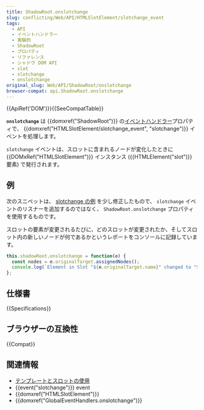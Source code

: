 ```yaml
---
title: ShadowRoot.onslotchange
slug: conflicting/Web/API/HTMLSlotElement/slotchange_event
tags:
  - API
  - イベントハンドラー
  - 実験的
  - ShadowRoot
  - プロパティ
  - リファレンス
  - シャドウ DOM API
  - slot
  - slotchange
  - onslotchange
original_slug: Web/API/ShadowRoot/onslotchange
browser-compat: api.ShadowRoot.onslotchange
---
```


{{ApiRef('DOM')}}{{SeeCompatTable}}

**`onslotchange`** は {{domxref("ShadowRoot")}} の[イベントハンドラー](/ja/docs/Web/Events/Event_handlers)プロパティで、 {{domxref("HTMLSlotElement/slotchange_event", "slotchange")}} イベントを処理します。

`slotchange` イベントは、スロットに含まれるノードが変化したときに {{DOMxRef("HTMLSlotElement")}} インスタンス ({{HTMLElement("slot")}} 要素) で発行されます。

## 例

次のスニペットは、 [slotchange の例](https://github.com/mdn/web-components-examples/tree/master/slotchange) を少し修正したもので、 `slotchange` イベントのリスナーを追加するのではなく、 `ShadowRoot.onslotchange` プロパティを使用するものです。

スロットの要素が変更されるたびに、どのスロットが変更されたか、そしてスロット内の新しいノードが何であるかというレポートをコンソールに記録しています。

```js
this.shadowRoot.onslotchange = function(e) {
  const nodes = e.originalTarget.assignedNodes();
  console.log(`Element in Slot "${e.originalTarget.name}" changed to "${nodes[0].outerHTML}".`);
};
```

## 仕様書

{{Specifications}}

## ブラウザーの互換性

{{Compat}}

## 関連情報

- [テンプレートとスロットの使用](/ja/docs/Web/Web_Components/Using_templates_and_slots)
- {{event("slotchange")}} event
- {{domxref("HTMLSlotElement")}}
- {{domxref("GlobalEventHandlers.onslotchange")}}
